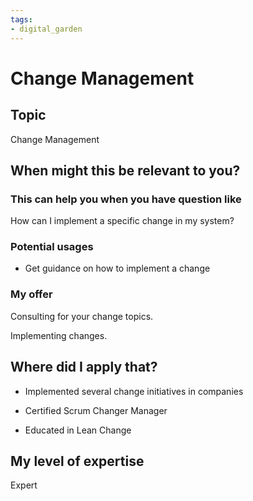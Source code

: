```yaml
---
tags: 
- digital_garden
---
```

# Change Management
## Topic

Change Management

## When might this be relevant to you?

### This can help you when you have question like

How can I implement a specific change in my system?

### Potential usages

-   Get guidance on how to implement a change
    

### My offer

Consulting for your change topics.

Implementing changes.

## Where did I apply that?

-   Implemented several change initiatives in companies
    
-   Certified Scrum Changer Manager
    
-   Educated in Lean Change
    

## My level of expertise

Expert